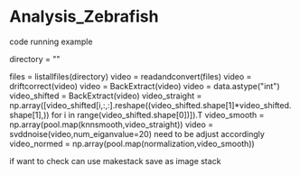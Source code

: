 # Analysis_Zebrafish

code running example


directory = ""

files = listallfiles(directory)
video = readandconvert(files)
video = driftcorrect(video)
video = BackExtract(video)
video = data.astype("int")
video_shifted = BackExtract(video)
video_straight = np.array([video_shifted[i,:,:].reshape((video_shifted.shape[1]*video_shifted.shape[1],)) for i in range(video_shifted.shape[0])]).T
video_smooth = np.array(pool.map(knnsmooth,video_straight))
video = svddnoise(video,num_eiganvalue=20) need to be adjust accordingly
video_normed = np.array(pool.map(normalization,video_smooth))


if want to check can use makestack save as image stack
